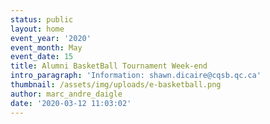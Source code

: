 ```yaml
---
status: public
layout: home
event_year: '2020'
event_month: May
event_date: 15
title: Alumni BasketBall Tournament Week-end
intro_paragraph: 'Information: shawn.dicaire@cqsb.qc.ca'
thumbnail: /assets/img/uploads/e-basketball.png
author: marc_andre_daigle
date: '2020-03-12 11:03:02'
---
```

